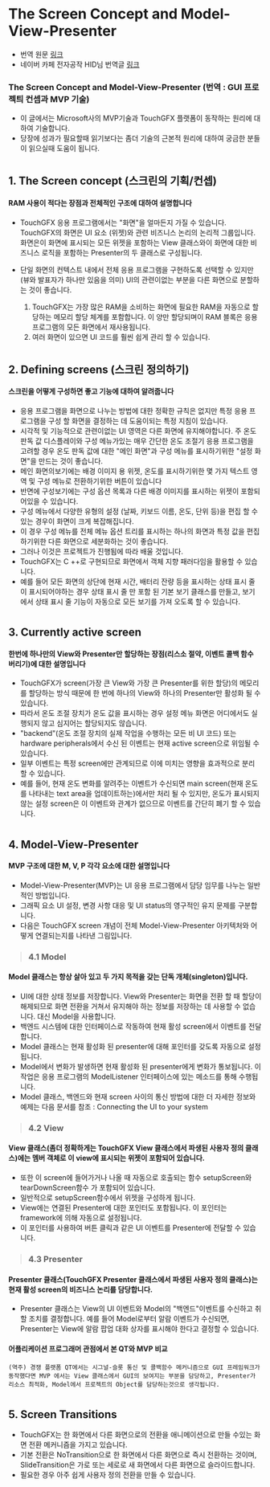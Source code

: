 # The Screen Concept and Model-View-Presenter
 - 번역 원문 [링크](https://touchgfx.zendesk.com/hc/en-us/articles/205717801-The-Screen-Concept-and-Model-View-Presenter)
 - 네이버 카페 전자공작 HID님 번역글 [링크](https://cafe.naver.com/circuitsmanual/213630)
 ### The Screen Concept and Model-View-Presenter (번역 : GUI 프로젝틔 컨셉과 MVP 기술) 
   - 이 글에서는 Microsoft사의 MVP기술과 TouchGFX 플랫폼이 동작하는 원리에 대하여 기술합니다.
   - 당장에 성과가 필요할때 읽기보다는 좀더 기술의 근본적 원리에 대하여 궁금한 분들이 읽으실때 도움이 됩니다.
 #
 ## 1. The Screen concept (스크린의 기획/컨셉)
  #### RAM 사용이 적다는 장점과 전체적인 구조에 대하여 설명합니다 
   - TouchGFX 응용 프로그램에서는 "화면"을 얼마든지 가질 수 있습니다. TouchGFX의 화면은 UI 요소 (위젯)와 관련 비즈니스 논리의 논리적 그룹입니다. 화면은이 화면에 표시되는 모든 위젯을 포함하는 View 클래스와이 화면에 대한 비즈니스 로직을 포함하는 Presenter의 두 클래스로 구성됩니다.
 
   - 단일 화면의 컨텍스트 내에서 전체 응용 프로그램을 구현하도록 선택할 수 있지만 (뷰와 발표자가 하나만 있음을 의미) UI의 관련이없는 부분을 다른 화면으로 분할하는 것이 좋습니다.
     1. TouchGFX는 가장 많은 RAM을 소비하는 화면에 필요한 RAM을 자동으로 할당하는 메모리 할당 체계를 포함합니다. 이 양만 할당되며이 RAM 블록은 응용 프로그램의 모든 화면에서 재사용됩니다.
     2. 여러 화면이 있으면 UI 코드를 훨씬 쉽게 관리 할 수 ​​있습니다.
 #
 ## 2. Defining screens (스크린 정의하기)
  #### 스크린을 어떻게 구성하면 좋고 기능에 대하여 알려줍니다
   - 응용 프로그램을 화면으로 나누는 방법에 대한 정확한 규칙은 없지만 특정 응용 프로그램을 구성 할 화면을 결정하는 데 도움이되는 특정 지침이 있습니다. 
   - 시각적 및 기능적으로 관련이없는 UI 영역은 다른 화면에 유지해야합니다. 주 온도 판독 값 디스플레이와 구성 메뉴가있는 매우 간단한 온도 조절기 응용 프로그램을 고려할 경우 온도 판독 값에 대한 "메인 화면"과 구성 메뉴를 표시하기위한 "설정 화면"을 만드는 것이 좋습니다. 
   - 메인 화면의보기에는 배경 이미지 용 위젯, 온도를 표시하기위한 몇 가지 텍스트 영역 및 구성 메뉴로 전환하기위한 버튼이 있습니다
   - 반면에 구성보기에는 구성 옵션 목록과 다른 배경 이미지를 표시하는 위젯이 포함되어있을 수 있습니다. 
   - 구성 메뉴에서 다양한 유형의 설정 (날짜, 키보드 이름, 온도, 단위 등)을 편집 할 수있는 경우이 화면이 크게 복잡해집니다. 
   - 이 경우 구성 메뉴를 전체 메뉴 옵션 트리를 표시하는 하나의 화면과 특정 값을 편집하기위한 다른 화면으로 세분화하는 것이 좋습니다. 
   - 그러나 이것은 프로젝트가 진행됨에 따라 배울 것입니다.
   - TouchGFX는 C ++로 구현되므로 화면에서 객체 지향 패러다임을 활용할 수 있습니다. 
   - 예를 들어 모든 화면의 상단에 현재 시간, 배터리 잔량 등을 표시하는 상태 표시 줄이 표시되어야하는 경우 상태 표시 줄 만 포함 된 기본 보기 클래스를 만들고, 보기 에서 상태 표시 줄 기능이 자동으로 모든 보기를 가져 오도록 할 수 있습니다. 
 #
 ## 3. Currently active screen
  #### 한번에 하나만의 View와 Presenter만 할당하는 장점(리스소 절약, 이벤트 콜백 함수 버리기)에 대한 설명입니다
   - TouchGFX가 screen(가장 큰 View와 가장 큰 Presenter를 위한 할당)의 메모리를 할당하는 방식 때문에 한 번에 하나의 View와 하나의 Presenter만 활성화 될 수 있습니다. 
   - 따라서 온도 조절 장치가 온도 값을 표시하는 경우 설정 메뉴 화면은 어디에서도 실행되지 않고 심지어는 할당되지도 않습니다.
   - "backend"(온도 조절 장치의 실제 작업을 수행하는 모든 비 UI 코드) 또는 hardware peripherals에서 수신 된 이벤트는 현재 active screen으로 위임될 수 있습니다. 
   - 일부 이벤트는 특정 screen에만 관계되므로 이에 미치는 영향을 효과적으로 분리 할 수 ​​있습니다. 
   - 예를 들어, 현재 온도 변화를 알려주는 이벤트가 수신되면 main screen(현재 온도를 나타내는 text area을 업데이트하는)에서만 처리 될 수 있지만, 온도가 표시되지 않는 설정 screen은 이 이벤트와 관계가 없으므로 이벤트를 간단히 폐기 할 수 있습니다.
 #
 ## 4. Model-View-Presenter
  #### MVP 구조에 대한 M, V, P 각각 요소에 대한 설명입니다
   - Model-View-Presenter(MVP)는 UI 응용 프로그램에서 담당 임무를 나누는 일반적인 방법입니다. 
   - 그래픽 요소 UI 설정, 변경 사항 대응 및 UI status의 영구적인 유지 문제를 구분합니다.
   - 다음은 TouchGFX screen 개념이 전체 Model-View-Presenter 아키텍처와 어떻게 연결되는지를 나타낸 그림입니다.
  > ### 4.1 Model
   #### Model 클래스는 항상 살아 있고 두 가지 목적을 갖는 단독 개체(singleton)입니다. 
   - UI에 대한 상태 정보를 저장합니다. View와 Presenter는 화면을 전환 할 때 할당이 해제되므로 화면 전환을 거쳐서 유지해야 하는 정보를 저장하는 데 사용할 수 없습니다. 대신 Model을 사용합니다. 
   - 백엔드 시스템에 대한 인터페이스로 작동하여 현재 활성 screen에서 이벤트를 전달합니다.
   - Model 클래스는 현재 활성화 된 presenter에 대해 포인터를 갖도록 자동으로 설정됩니다. 
   - Model에서 변화가 발생하면 현재 활성화 된 presenter에게 변화가 통보됩니다. 이 작업은 응용 프로그램의 ModelListener 인터페이스에 있는 메소드를 통해 수행됩니다.
   - Model 클래스, 백엔드와 현재 screen 사이의 통신 방법에 대한 더 자세한 정보와 예제는 다음 문서를 참조 :  Connecting the UI to your system
  > ### 4.2 View
   #### View 클래스(좀더 정확하게는 TouchGFX View 클래스에서 파생된 사용자 정의 클래스)에는 멤버 객체로 이 view에 표시되는 위젯이 포함되어 있습니다. 
   - 또한 이 screen에 들어가거나 나올 때 자동으로 호출되는 함수 setupScreen와 tearDownScreen함수 가 포함되어 있습니다. 
   - 일반적으로 setupScreen함수에서 위젯을 구성하게 됩니다.
   - View에는 연결된 Presenter에 대한 포인터도 포함됩니다. 이 포인터는 framework에 의해 자동으로 설정됩니다. 
   - 이 포인터를 사용하여 버튼 클릭과 같은 UI 이벤트를 Presenter에 전달할 수 있습니다.
  > ### 4.3 Presenter
   #### Presenter 클래스(TouchGFX Presenter 클래스에서 파생된 사용자 정의 클래스)는 현재 활성 screen의 비즈니스 논리를 담당합니다. 
   - Presenter 클래스는 View의 UI 이벤트와 Model의 "백엔드"이벤트를 수신하고 취할 조치를 결정합니다. 예를 들어 Model로부터 알람 이벤트가 수신되면, Presenter는 View에 알람 팝업 대화 상자를 표시해야 한다고 결정할 수 있습니다.
   #### 어플리케이션 프로그래머 관점에서 본 QT와 MVP 비교 
   ```
   (역주) 경쟁 플랫폼 QT에서는 시그널-슬롯 통신 및 콜백함수 메커니즘으로 GUI 프레임워크가 동작했다면 MVP 에서는 View 클래스에서 GUI의 보여지는 부분을 담당하고, Presenter가 리소스 최적화, Model에서 프로젝트의 Object를 담당하는것으로 생각됩니다.
   ```
 #
 ## 5. Screen Transitions
   - TouchGFX는 한 화면에서 다른 화면으로의 전환을 애니메이션으로 만들 수있는 화면 전환 메커니즘을 가지고 있습니다. 
   - 기본 전환은 NoTransition으로  한 화면에서 다른 화면으로 즉시 전환하는 것이며, SlideTransition은 가로 또는 세로로 새 화면에서 다른 화면으로 슬라이드합니다. 
   - 필요한 경우 아주 쉽게 사용자 정의 전환을 만들 수 있습니다.

